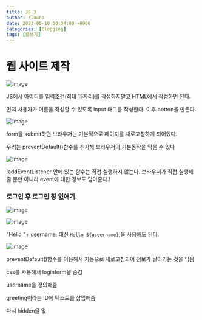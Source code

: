 ```yaml
---
title: JS.3
author: rlawn1
date: 2023-05-10 00:34:00 +0900
categories: [Blogging]
tags: [글쓰기]
---
```


# 웹 사이트 제작

![image](https://github.com/rlawn1/rlawn1.github.io/assets/129610352/9153f009-b779-4d2a-beef-40bd9842e9b1)

JS에서 아이디를 입력조건(최대 15자리)를 작성하지말고 HTML에서 작성하면 된다. 

먼저 사용자가 이름을 작성할 수 있도록 input 태그를 작성한다. 이후 botton을 만든다.

 
![image](https://github.com/rlawn1/rlawn1.github.io/assets/129610352/a391248a-7017-4c03-8aa3-94e3b4fc0518)

form을 submit하면 브라우저는 기본적으로 페이지를 새로고침하게 되어있다.

우리는 preventDefault()함수를 추가해 브라우저의 기본동작을 막을 수 있다

![image](https://github.com/rlawn1/rlawn1.github.io/assets/129610352/33df622e-d325-47d8-b220-f216019c013f)

!addEventListener 안에 있는 함수는 직접 실행하지 않는다. 브라우저가 직접 실행해줄 뿐만 아니라 event에 대한 정보도 담아준다.!

### 로그인 후 로그인 창 없애기.

![image](https://github.com/rlawn1/rlawn1.github.io/assets/129610352/8c8df0cf-d2e4-4bf2-b63a-8ce182782bf1)

![image](https://github.com/rlawn1/rlawn1.github.io/assets/129610352/b8937336-0d3e-4efb-8253-ee81bb0545e8)

"Hello "+ username; 대신 `Hello ${useername}`;을 사용해도 된다. 

![image](https://github.com/rlawn1/rlawn1.github.io/assets/129610352/098d282f-a054-41cb-9fbe-78a59a131973)

preventDefault()함수를 이용해서 지동으로 새로고침되어 정보가 날아가는 것을 막음

css를 사용해서 loginform을 숨김

username을 정의해줌

greeting이라는 ID에 텍스트를 삽입해줌

다시 hidden을 없











